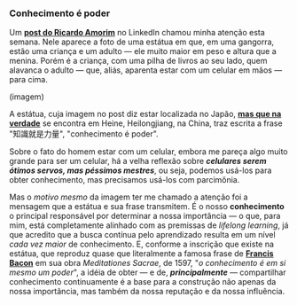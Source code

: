 ### Conhecimento é poder

Um **[post do Ricardo Amorim](https://www.linkedin.com/posts/ricardoamorimricam_para-ver-e-pensar-o-celular-bem-usado-activity-7081376113360289792-39JF?utm_source=share&utm_medium=member_ios)** no LinkedIn chamou minha atenção esta semana. Nele aparece a foto de uma estátua em que, em uma gangorra, estão uma criança e um adulto — ele muito maior em peso e altura que a menina. Porém é a criança, com uma pilha de livros ao seu lado, quem alavanca o adulto — que, aliás, aparenta estar com um celular em mãos — para cima.

(imagem)

A estátua, cuja imagem no post diz estar localizada no Japão, **[mas que na verdade](https://travel.stackexchange.com/questions/68403/where-is-this-statue)** se encontra em Heine, Heilongjiang, na China, traz escrita a frase "知識就是力量", "conhecimento é poder".

Sobre o fato do homem estar com um celular, embora me pareça algo muito grande para ser um celular, há a velha reflexão sobre ***celulares serem ótimos servos, mas péssimos mestres***, ou seja, podemos usá-los para obter conhecimento, mas precisamos usá-los com parcimônia.

Mas o *motivo mesmo* da imagem ter me chamado a atenção foi a mensagem que a estátua e sua frase transmitem. É o nosso **conhecimento** o principal responsável por determinar a nossa importância — o que, para mim, está completamente alinhado com as premissas de *lifelong learning*, já que acredito que a busca contínua pelo aprendizado resulta em um nível *cada vez maior* de conhecimento. E, conforme a inscrição que existe na estátua, que reproduz quase que literalmente a  famosa frase de **[Francis Bacon](https://pt.m.wikipedia.org/wiki/Francis_Bacon)** em sua obra *Meditationes Sacrae*, de 1597, "_o conhecimento é em si mesmo um poder_", a idéia de obter — e de, ***principalmente*** — compartilhar conhecimento continuamente é a base para a construção não apenas da nossa importância, mas também da nossa reputação e da nossa influência.